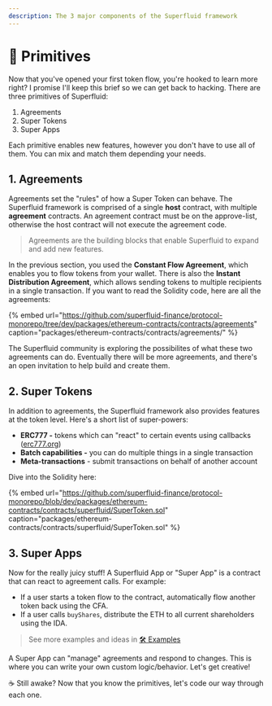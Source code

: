```yaml
---
description: The 3 major components of the Superfluid framework
---
```


# 🚚  Primitives

Now that you've opened your first token flow, you're hooked to learn more right? I promise I'll keep this brief so we can get back to hacking. There are three primitives of Superfluid:

1. Agreements
2. Super Tokens
3. Super Apps

Each primitive enables new features, however you don't have to use all of them. You can mix and match them depending your needs. 

## 1. Agreements

Agreements set the "rules" of how a Super Token can behave. The Superfluid framework is comprised of a single **host** contract, with multiple **agreement** contracts. An agreement contract must be on the approve-list, otherwise the host contract will not execute the agreement code.

> Agreements are the building blocks that enable Superfluid to expand and add new features.

In the previous section, you used the **Constant Flow Agreement**, which enables you to flow tokens from your wallet.  There is also the **Instant Distribution Agreement**, which allows sending tokens to multiple recipients in a single transaction. If you want to read the Solidity code, here are all the agreements:

{% embed url="https://github.com/superfluid-finance/protocol-monorepo/tree/dev/packages/ethereum-contracts/contracts/agreements" caption="packages/ethereum-contracts/contracts/agreements/" %}

The Superfluid community is exploring the possibilites of what these two agreements can do. Eventually there will be more agreements, and there's an open invitation to help build and create them.

## 2. Super Tokens

In addition to agreements, the Superfluid framework also provides features at the token level. Here's a short list of super-powers:

* **ERC777 -** tokens which can "react" to certain events using callbacks \([erc777.org](https://www.erc777.org/)\)
* **Batch capabilities -** you can do multiple things in a single transaction
* **Meta-transactions** - submit transactions on behalf of another account

Dive into the Solidity here: 

{% embed url="https://github.com/superfluid-finance/protocol-monorepo/blob/dev/packages/ethereum-contracts/contracts/superfluid/SuperToken.sol" caption="packages/ethereum-contracts/contracts/superfluid/SuperToken.sol" %}

## 3. Super Apps

Now for the really juicy stuff! A Superfluid App or "Super App" is a contract that can react to agreement calls. For example:

* If a user starts a token flow to the contract, automatically flow another token back using the CFA. 
* If a user calls `buyShares`, distribute the ETH to all current shareholders using the IDA.

> See more examples and ideas in [🛠️ Examples](../resources/examples/)

A Super App can "manage" agreements and respond to changes. This is where you can write your own custom logic/behavior. Let's get creative! 



☕ Still awake? Now that you know the primitives, let's code our way through each one.

